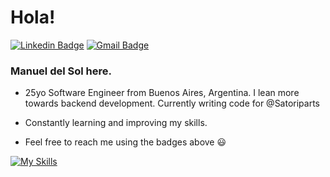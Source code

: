 # Hola!
[![Linkedin Badge](https://img.shields.io/badge/-Manuel%20del%20Sol-blue?style=flat-square&logo=Linkedin&logoColor=white&link=https://www.linkedin.com/in/manueldelsol/)](https://www.linkedin.com/in/manueldelsol/) [![Gmail Badge](https://img.shields.io/badge/-manueldelsol.it@gmail.com-c14438?style=flat-square&logo=Gmail&logoColor=white&link=mailto:manueldelsol.it@gmail.com)](mailto:manueldelsol.it@gmail.com)

### Manuel del Sol here.

- 25yo Software Engineer from Buenos Aires, Argentina. I lean more towards backend development. Currently writing code for @Satoriparts

- Constantly learning and improving my skills. 

- Feel free to reach me using the badges above 😃

[![My Skills](https://skillicons.dev/icons?i=js,jest,express,nestjs,nodejs,ts,py,django,flask,docker,gcp,git,go,mysql,postgres,html,aws,css)](https://skillicons.dev)
